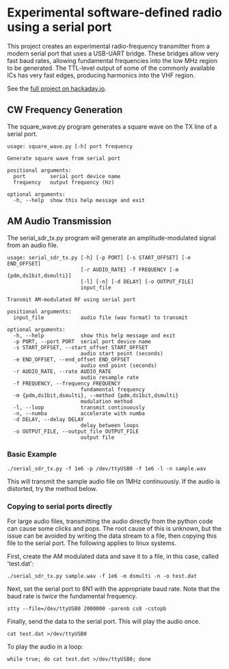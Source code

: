 # Experimental software-defined radio using a serial port

This project creates an experimental radio-frequency transmitter from a modern serial port that uses a USB-UART bridge. These bridges allow very fast baud rates, allowing fundamental frequencies into the low MHz region to be generated.  The TTL-level output of some of the commonly available ICs has very fast edges, producing harmonics into the VHF region.

See the [full project on hackaday.io](https://hackaday.io/project/162477-serial-port-sdr).

## CW Frequency Generation

The square_wave.py program generates a square wave on the TX line of a serial port.

```
usage: square_wave.py [-h] port frequency

Generate square wave from serial port

positional arguments:
  port        serial port device name
  frequency   output frequency (Hz)

optional arguments:
  -h, --help  show this help message and exit
```
## AM Audio Transmission

The serial_sdr_tx.py program will generate an amplitude-modulated signal from an audio file.

```
usage: serial_sdr_tx.py [-h] [-p PORT] [-s START_OFFSET] [-e END_OFFSET]
                        [-r AUDIO_RATE] -f FREQUENCY [-m {pdm,ds1bit,dsmulti}]
                        [-l] [-n] [-d DELAY] [-o OUTPUT_FILE]
                        input_file

Transmit AM-modulated RF using serial port

positional arguments:
  input_file            audio file (wav format) to transmit

optional arguments:
  -h, --help            show this help message and exit
  -p PORT, --port PORT  serial port device name
  -s START_OFFSET, --start_offset START_OFFSET
                        audio start point (seconds)
  -e END_OFFSET, --end_offset END_OFFSET
                        audio end point (seconds)
  -r AUDIO_RATE, --rate AUDIO_RATE
                        audio resample rate
  -f FREQUENCY, --frequency FREQUENCY
                        fundamental frequency
  -m {pdm,ds1bit,dsmulti}, --method {pdm,ds1bit,dsmulti}
                        modulation method
  -l, --loop            transmit continuously
  -n, --numba           accelerate with numba
  -d DELAY, --delay DELAY
                        delay between loops
  -o OUTPUT_FILE, --output_file OUTPUT_FILE
                        output file

```

### Basic Example

    ./serial_sdr_tx.py -f 1e6 -p /dev/ttyUSB0 -f 1e6 -l -n sample.wav

This will transmit the sample audio file on 1MHz continuously.  If the audio is distorted, try the method below.

### Copying to serial ports directly

For large audio files, transmitting the audio directly from the python code can cause some clicks and pops.  The root cause of this is unknown, but the issue can be avoided by writing the data stream to a file, then copying this file to the serial port.  The following applies to linux systems.

First, create the AM modulated data and save it to a file, in this case, called 'test.dat':

    ./serial_sdr_tx.py sample.wav -f 1e6 -m dsmulti -n -o test.dat
    
Next, set the serial port to 8N1 with the appropriate baud rate.  Note that the baud rate is *twice* the fundamental frequency.

    stty --file=/dev/ttyUSB0 2000000 -parenb cs8 -cstopb
    
Finally, send the data to the serial port. This will play the audio once.

    cat test.dat >/dev/ttyUSB0
    
To play the audio in a loop:

    while true; do cat test.dat >/dev/ttyUSB0; done
